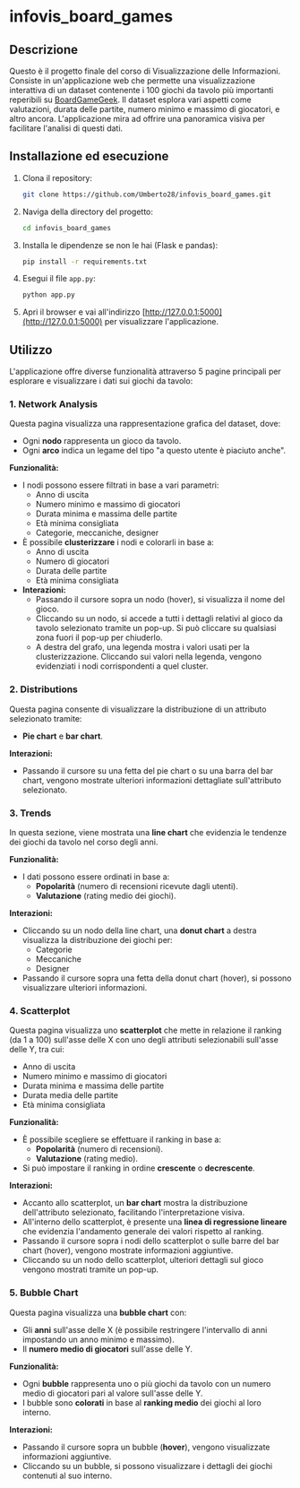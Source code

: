 # infovis_board_games

## Descrizione

Questo è il progetto finale del corso di Visualizzazione delle Informazioni. Consiste in un'applicazione web che permette una visualizzazione interattiva di un dataset contenente i 100 giochi da tavolo più importanti reperibili su [BoardGameGeek](https://boardgamegeek.com). Il dataset esplora vari aspetti come valutazioni, durata delle partite, numero minimo e massimo di giocatori, e altro ancora. L'applicazione mira ad offrire una panoramica visiva per facilitare l'analisi di questi dati.

## Installazione ed esecuzione

1. Clona il repository:
    ```bash
    git clone https://github.com/Umberto28/infovis_board_games.git
    ```

2. Naviga della directory del progetto:
    ```bash
    cd infovis_board_games
    ```

3. Installa le dipendenze se non le hai (Flask e pandas):
    ```bash
    pip install -r requirements.txt
    ```

4. Esegui il file `app.py`:
    ```bash
    python app.py
    ```

5. Apri il browser e vai all'indirizzo [http://127.0.0.1:5000](http://127.0.0.1:5000) per visualizzare l'applicazione.

## Utilizzo
L'applicazione offre diverse funzionalità attraverso 5 pagine principali per esplorare e visualizzare i dati sui giochi da tavolo:

### 1. **Network Analysis**
Questa pagina visualizza una rappresentazione grafica del dataset, dove:
- Ogni **nodo** rappresenta un gioco da tavolo.
- Ogni **arco** indica un legame del tipo "a questo utente è piaciuto anche".
  
**Funzionalità:**
- I nodi possono essere filtrati in base a vari parametri:
  - Anno di uscita
  - Numero minimo e massimo di giocatori
  - Durata minima e massima delle partite
  - Età minima consigliata
  - Categorie, meccaniche, designer
- È possibile **clusterizzare** i nodi e colorarli in base a:
  - Anno di uscita
  - Numero di giocatori
  - Durata delle partite
  - Età minima consigliata
- **Interazioni:**
  - Passando il cursore sopra un nodo (hover), si visualizza il nome del gioco.
  - Cliccando su un nodo, si accede a tutti i dettagli relativi al gioco da tavolo selezionato tramite un pop-up. Si può cliccare su qualsiasi zona fuori il pop-up per chiuderlo.
  - A destra del grafo, una legenda mostra i valori usati per la clusterizzazione. Cliccando sui valori nella legenda, vengono evidenziati i nodi corrispondenti a quel cluster.

### 2. **Distributions**
Questa pagina consente di visualizzare la distribuzione di un attributo selezionato tramite:
- **Pie chart** e **bar chart**.

**Interazioni:**
- Passando il cursore su una fetta del pie chart o su una barra del bar chart, vengono mostrate ulteriori informazioni dettagliate sull'attributo selezionato.

### 3. **Trends**
In questa sezione, viene mostrata una **line chart** che evidenzia le tendenze dei giochi da tavolo nel corso degli anni.

**Funzionalità:**
- I dati possono essere ordinati in base a:
  - **Popolarità** (numero di recensioni ricevute dagli utenti).
  - **Valutazione** (rating medio dei giochi).
  
**Interazioni:**
- Cliccando su un nodo della line chart, una **donut chart** a destra visualizza la distribuzione dei giochi per:
  - Categorie
  - Meccaniche
  - Designer
- Passando il cursore sopra una fetta della donut chart (hover), si possono visualizzare ulteriori informazioni.

### 4. **Scatterplot**
Questa pagina visualizza uno **scatterplot** che mette in relazione il ranking (da 1 a 100) sull'asse delle X con uno degli attributi selezionabili sull'asse delle Y, tra cui:
- Anno di uscita
- Numero minimo e massimo di giocatori
- Durata minima e massima delle partite
- Durata media delle partite
- Età minima consigliata

**Funzionalità:**
- È possibile scegliere se effettuare il ranking in base a:
  - **Popolarità** (numero di recensioni).
  - **Valutazione** (rating medio).
- Si può impostare il ranking in ordine **crescente** o **decrescente**.
  
**Interazioni:**
- Accanto allo scatterplot, un **bar chart** mostra la distribuzione dell'attributo selezionato, facilitando l'interpretazione visiva.
- All'interno dello scatterplot, è presente una **linea di regressione lineare** che evidenzia l'andamento generale dei valori rispetto al ranking.
- Passando il cursore sopra i nodi dello scatterplot o sulle barre del bar chart (hover), vengono mostrate informazioni aggiuntive.
- Cliccando su un nodo dello scatterplot, ulteriori dettagli sul gioco vengono mostrati tramite un pop-up.

### 5. **Bubble Chart**
Questa pagina visualizza una **bubble chart** con:
- Gli **anni** sull'asse delle X (è possibile restringere l'intervallo di anni impostando un anno minimo e massimo).
- Il **numero medio di giocatori** sull'asse delle Y.

**Funzionalità:**
- Ogni **bubble** rappresenta uno o più giochi da tavolo con un numero medio di giocatori pari al valore sull'asse delle Y.
- I bubble sono **colorati** in base al **ranking medio** dei giochi al loro interno.

**Interazioni:**
- Passando il cursore sopra un bubble (**hover**), vengono visualizzate informazioni aggiuntive.
- Cliccando su un bubble, si possono visualizzare i dettagli dei giochi contenuti al suo interno.

